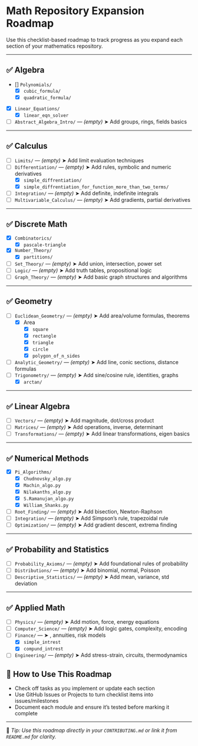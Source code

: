 # Math Repository Expansion Roadmap

Use this checklist-based roadmap to track progress as you expand each section of your mathematics repository.

---

## ✅ Algebra

- [] `Polynomials/`
  - [x] `cubic_formula/`
  - [x] `quadratic_formula/`
- [x] `Linear_Equations/`
  - [x] `linear_eqn_solver`
- [ ] `Abstract_Algebra_Intro/` — *(empty)* ➤ Add groups, rings, fields basics

---

## ✅ Calculus

- [ ] `Limits/` — *(empty)* ➤ Add limit evaluation techniques
- [ ] `Differentiation/` — *(empty)* ➤ Add rules, symbolic and numeric derivatives
  - [x] `simple_diffrentiation/`
  - [x] `simple_diffrentiation_for_function_more_than_two_terms/`
- [ ] `Integration/` — *(empty)* ➤ Add definite, indefinite integrals
- [ ] `Multivariable_Calculus/` — *(empty)* ➤ Add gradients, partial derivatives

---

## ✅ Discrete Math

- [x] `Combinatorics/`
  - [x]  `pascale-triangle`
- [x] `Number_Theory/`
  - [x] `partitions/`
- [ ] `Set_Theory/` — *(empty)* ➤ Add union, intersection, power set
- [ ] `Logic/` — *(empty)* ➤ Add truth tables, propositional logic
- [ ] `Graph_Theory/` — *(empty)* ➤ Add basic graph structures and algorithms

---

## ✅ Geometry

- [ ] `Euclidean_Geometry/` — *(empty)* ➤ Add area/volume formulas, theorems
  - [x] Area
    - [x] `square`
    - [x] `rectangle`
    - [x] `triangle`
    - [x] `circle`
    - [x] `polygon_of_n_sides`
- [ ] `Analytic_Geometry/` — *(empty)* ➤ Add line, conic sections, distance formulas
- [ ] `Trigonometry/` — *(empty)* ➤ Add sine/cosine rule, identities, graphs
  - [x] `arctan/`

---

## ✅ Linear Algebra

- [ ] `Vectors/` — *(empty)* ➤ Add magnitude, dot/cross product
- [ ] `Matrices/` — *(empty)* ➤ Add operations, inverse, determinant
- [ ] `Transformations/` — *(empty)* ➤ Add linear transformations, eigen basics

---

## ✅ Numerical Methods

- [x] `Pi_Algorithms/`
  - [x] `Chudnovsky_algo.py`
  - [x] `Machin_algo.py`
  - [x] `Nilakanths_algo.py`
  - [x] `S.Ramanujan_algo.py`
  - [x] `William_Shanks.py`
- [ ] `Root_Finding/` — *(empty)* ➤ Add bisection, Newton-Raphson
- [ ] `Integration/` — *(empty)* ➤ Add Simpson’s rule, trapezoidal rule
- [ ] `Optimization/` — *(empty)* ➤ Add gradient descent, extrema finding

---

## ✅ Probability and Statistics

- [ ] `Probability_Axioms/` — *(empty)* ➤ Add foundational rules of probability
- [ ] `Distributions/` — *(empty)* ➤ Add binomial, normal, Poisson
- [ ] `Descriptive_Statistics/` — *(empty)* ➤ Add mean, variance, std deviation

---

## ✅ Applied Math

- [ ] `Physics/` — *(empty)* ➤ Add motion, force, energy equations
- [ ] `Computer_Science/` — *(empty)* ➤ Add logic gates, complexity, encoding
- [ ] `Finance/` —  ➤ , annuities, risk models
  - [x] `simple_intrest`
  - [x] `compund_intrest`
- [ ] `Engineering/` — *(empty)* ➤ Add stress-strain, circuits, thermodynamics

## 🔁 How to Use This Roadmap

- Check off tasks as you implement or update each section
- Use GitHub Issues or Projects to turn checklist items into issues/milestones
- Document each module and ensure it’s tested before marking it complete

---

🧠 *Tip: Use this roadmap directly in your `CONTRIBUTING.md` or link it from `README.md` for clarity.*
